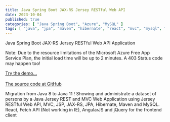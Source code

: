 ```yaml
---
title: Java Spring Boot JAX-RS Jersey RESTful Web API
date: 2023-10-04
published: true
categories: [ "Java Spring Boot", "Azure", "MySQL" ]
tags: [ "java", "jpa", "maven", "hibernate", "react", "mvc", "mysql", "azure" ]
---
```



Java Spring Boot JAX-RS Jersey RESTful Web API Application

<p>Note: Due to the resource limitations of the Microsoft Azure Free App Service Plan, the initial load time will be up to 2 minutes. A 403 Status code may happen too!</p>

<a href="https://pso-jersey-rest.azurewebsites.net" target="_blank" title="Java">Try the demo...</a>
<br /><br />
<a href="https://github.com/persteenolsen/springboot-jersey-rest-jpa" target="_blank">The source code at GitHub</a>

Migration from Java 8 to Java 11 ! Showing and administrate a dataset of persons by a Java Jersey REST and MVC Web Application using Jersey RESTful Web API, MVC, JSP, JAX-RS, JPA, Hibernate, Maven and MySQL. React, Fetch API (Not working in IE), AngularJS and jQuery for the frontend client




